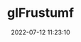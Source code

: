 ---
title: glFrustumf
permalink: /glsc/glFrustumf
date: 2022-07-12 11:23:10
tags: [OpenGL,OpenGL SC,OpenGL SC 1.0,OpenGL SC 1.0.1]
keywords: [OpenGL,OpenGL SC,OpenGL SC 1.0,OpenGL SC 1.0.1]
categories: OpenGL
index_img: /img/opengl.jpg
---